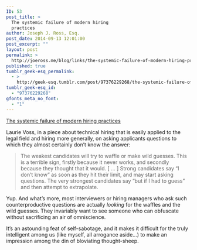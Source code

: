 ```yaml
---
ID: 53
post_title: >
  The systemic failure of modern hiring
  practices
author: Joseph J. Ross, Esq.
post_date: 2014-09-13 12:01:00
post_excerpt: ""
layout: post
permalink: >
  http://joeross.me/blog/links/the-systemic-failure-of-modern-hiring-practices/
published: true
tumblr_geek-esq_permalink:
  - >
    http://geek-esq.tumblr.com/post/97376229268/the-systemic-failure-of-modern-hiring-practices
tumblr_geek-esq_id:
  - "97376229268"
gfonts_meta_no_font:
  - "1"
---
```

<a href='http://qz.com/258066/this-is-why-you-dont-hire-good-developers/'>The systemic failure of modern hiring practices</a><div class="link_description"><p>Laurie Voss, in a piece about technical hiring that is easily applied to the legal field and hiring more generally, on asking applicants questions to which they almost certainly don&#8217;t know the answer:</p>

<blockquote>
  <p>The weakest candidates will try to waffle or make wild guesses. This is a terrible sign, firstly because it never works, and secondly because they thought that it would. [ &#8230;  ] Strong candidates say “I don’t know” as soon as they hit their limit, and may start asking questions. The very strongest candidates say “but if I had to guess” and then attempt to extrapolate.</p>
</blockquote>

<p>Yup. And what&#8217;s more, most interviewers or hiring managers who ask such counterproductive questions are actually <em>looking</em> for the waffles and the wild guesses. They invariably want to see someone who can obfuscate without sacrificing an air of omniscience.</p>

<p>It&#8217;s an astounding feat of self-sabotage, and it makes it difficult for the truly intelligent among us (like myself, all arrogance aside&#8230;) to make an impression among the din of bloviating thought-sheep.</p></div>
